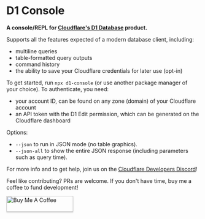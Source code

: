 # D1 Console

**A console/REPL for [Cloudflare's D1 Database](https://blog.cloudflare.com/introducing-d1/) product.**

Supports all the features expected of a modern database client, including:

- multiline queries
- table-formatted query outputs
- command history
- the ability to save your Cloudflare credentials for later use (opt-in)

To get started, run `npx d1-console` (or use another package manager of your choice). To authenticate, you need:

- your account ID, can be found on any zone (domain) of your Cloudflare account
- an API token with the D1 Edit permission, which can be generated on the Cloudflare dashboard

Options:

- `--json` to run in JSON mode (no table graphics).
- `--json-all` to show the entire JSON response (including parameters such as query time).

For more info and to get help, join us on the [Cloudflare Developers 
Discord](https://discord.gg/cloudflaredev)!

Feel like contributing? PRs are welcome. If you don't have time, buy me a coffee to fund development!  

<a href="https://www.buymeacoffee.com/gbraad" target="_blank"><img src="https://www.buymeacoffee.com/assets/img/custom_images/orange_img.png" alt="Buy Me A Coffee" style="height: 41px !important;width: 174px !important;box-shadow: 0px 3px 2px 0px rgba(190, 190, 190, 0.5) !important;-webkit-box-shadow: 0px 3px 2px 0px rgba(190, 190, 190, 0.5) !important;" ></a>
